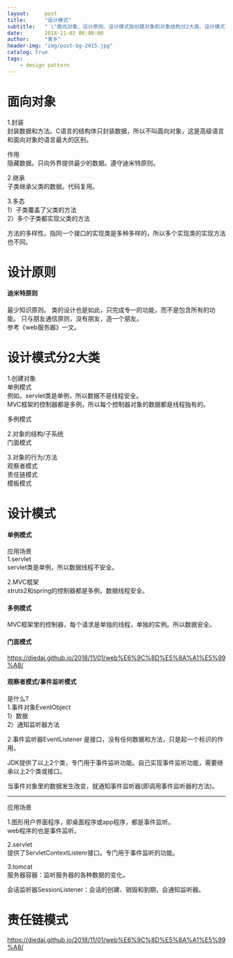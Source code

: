 ```yaml
---
layout:     post
title:      "设计模式"
subtitle:   " \"面向对象、设计原则、设计模式按创建对象和对象结构分2大类、设计模式\""
date:       2018-11-02 06:00:00
author:     "青乡"
header-img: "img/post-bg-2015.jpg"
catalog: true
tags:
    - design pattern
---
```


# 面向对象
1.封装  
封装数据和方法。C语言的结构体只封装数据，所以不叫面向对象，这是高级语言和面向对象的语言最大的区别。

作用  
隐藏数据。只向外界提供最少的数据。遵守迪米特原则。

2.继承  
子类继承父类的数据。代码复用。

3.多态  
1）子类覆盖了父类的方法  
2）多个子类都实现父类的方法

方法的多样性。指同一个接口的实现类是多种多样的，所以多个实现类的实现方法也不同。

# 设计原则
#### 迪米特原则
最少知识原则。 类的设计也是如此，只完成专一的功能，而不是包含所有的功能。
只与朋友通信原则，没有朋友，造一个朋友。  
参考《web服务器》一文。

# 设计模式分2大类
1.创建对象  
单例模式  
例如，servlet类是单例，所以数据不是线程安全。  
MVC框架的控制器都是多例，所以每个控制器对象的数据都是线程独有的。


多例模式





2.对象的结构/子系统  
门面模式

3.对象的行为/方法  
观察者模式   
责任链模式  
模板模式

# 设计模式
#### 单例模式
应用场景  
1.servlet  
servlet类是单例，所以数据线程不安全。

2.MVC框架  
struts2和spring的控制器都是多例，数据线程安全。

#### 多例模式
MVC框架里的控制器，每个请求是单独的线程，单独的实例。所以数据安全。

#### 门面模式
https://diedai.github.io/2018/11/01/web%E6%9C%8D%E5%8A%A1%E5%99%A8/

#### 观察者模式/事件监听模式
是什么?  
1.事件对象EventObject  
1）数据    
2）通知监听器方法  

2.事件监听器EventListener
是接口，没有任何数据和方法，只是起一个标识的作用。

JDK提供了以上2个类，专门用于事件监听功能。自己实现事件监听功能，需要继承以上2个类或接口。

当事件对象里的数据发生改变，就通知事件监听器(即调用事件监听器的方法)。

---
应用场景

1.图形用户界面程序，即桌面程序或app程序，都是事件监听。  
web程序的也是事件监听。

2.servlet  
提供了ServletContextListenr接口。专门用于事件监听的功能。

3.tomcat  
服务器容器：监听服务器的各种数据的变化。


会话监听器SessionListener：会话的创建、销毁和到期，会通知监听器。


# 责任链模式
https://diedai.github.io/2018/11/01/web%E6%9C%8D%E5%8A%A1%E5%99%A8/


